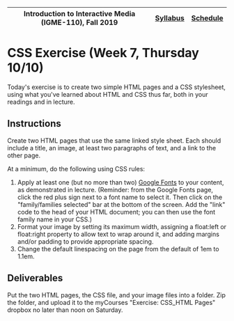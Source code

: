 |  Introduction to Interactive Media (IGME-110), Fall 2019 | [Syllabus](https://lawleyfall2019.github.io/110-fall2019/) | [Schedule](https://lawleyfall2019.github.io/110-fall2019/schedule.html#week7) |
|----|----|----|


# CSS Exercise (Week 7, Thursday 10/10)

Today's exercise is to create two simple HTML pages and a CSS stylesheet, using what you've learned about HTML and CSS thus far, both in your readings and in lecture. 

## Instructions

Create two HTML pages that use the same linked style sheet. Each should include a title, an image, at least two paragraphs of text, and a link to the other page. 

At a minimum, do the following using CSS rules:  

1. Apply at least one (but no more than two) [Google Fonts](https://fonts.google.com/) to your content, as demonstrated in lecture. (Reminder: from the Google Fonts page, click the red plus sign next to a font name to select it. Then click on the "family/families selected" bar at the bottom of the screen. Add the "link" code to the head of your HTML document; you can then use the font family name in your CSS.)
2. Format your image by setting its maximum width, assigning a float:left or float:right property to allow text to wrap around it, and adding margins and/or padding to provide appropriate spacing.
4. Change the default linespacing on the page from the default of 1em to 1.1em. 

 
## Deliverables

Put the two HTML pages, the CSS file, and your image files into a folder. Zip the folder, and upload it to the myCourses "Exercise: CSS_HTML Pages" dropbox no later than noon on Saturday. 
